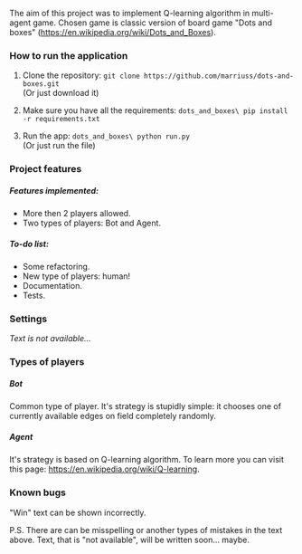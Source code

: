 The aim of this project was to implement Q-learning algorithm in multi-agent game.
Chosen game is classic version of board game "Dots and boxes" (https://en.wikipedia.org/wiki/Dots_and_Boxes).

### How to run the application
<ol>
<li>

Clone the repository: `git clone https://github.com/marriuss/dots-and-boxes.git` \
(Or just download it)
</li>
<li>

Make sure you have all the requirements: `dots_and_boxes\ pip install -r requirements.txt`
</li>
<li>

Run the app: `dots_and_boxes\ python run.py` \
(Or just run the file)
</li>
</ol>

### Project features

##### Features implemented:
<ul>
<li>More then 2 players allowed.</li>
<li>Two types of players: Bot and Agent.</li>
</ul>

##### To-do list:
<ul>
<li>Some refactoring.</li>
<li>New type of players: human!</li>
<li>Documentation.</li>
<li>Tests.</li>
</ul>

### Settings
_Text is not available..._

### Types of players

##### Bot
Common type of player. It's strategy is stupidly simple: it chooses one of currently available edges on field completely randomly.  

##### Agent
It's strategy is based on Q-learning algorithm. To learn more you can visit this page: https://en.wikipedia.org/wiki/Q-learning.

### Known bugs
"Win" text can be shown incorrectly.

P.S. There are can be misspelling or another types of mistakes in the text above. Text, that is "not available", will be written soon... maybe.
